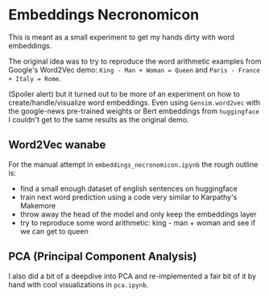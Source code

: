 # Embeddings Necronomicon

This is meant as a small experiment to get my hands dirty with word embeddings.

The original idea was to try to reproduce the word arithmetic examples from Google's Word2Vec demo: `King - Man + Woman = Queen` and `Paris - France + Italy = Rome`.

(Spoiler alert) but it turned out to be more of an experiment on how to create/handle/visualize word embeddings. Even using `Gensim.word2vec` with the google-news pre-trained weights or Bert embeddings from `huggingface` I couldn't get to the same results as the original demo.


## Word2Vec wanabe
For the manual attempt in `embeddings_necronomicon.ipynb` the rough outline is:
- find a small enough dataset of english sentences on huggingface
- train next word prediction using a code very similar to Karpathy's Makemore
- throw away the head of the model and only keep the embeddings layer
- try to reproduce some word arithmetic: king - man + woman and see if we can get to queen

## PCA (Principal Component Analysis)
I also did a bit of a deepdive into PCA and re-implemented a fair bit of it by hand with cool visualizations in `pca.ipynb`.
